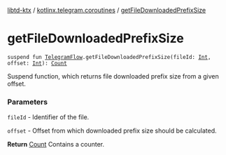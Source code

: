 [libtd-ktx](../index.md) / [kotlinx.telegram.coroutines](index.md) / [getFileDownloadedPrefixSize](./get-file-downloaded-prefix-size.md)

# getFileDownloadedPrefixSize

`suspend fun `[`TelegramFlow`](../kotlinx.telegram.core/-telegram-flow/index.md)`.getFileDownloadedPrefixSize(fileId: `[`Int`](https://kotlinlang.org/api/latest/jvm/stdlib/kotlin/-int/index.html)`, offset: `[`Int`](https://kotlinlang.org/api/latest/jvm/stdlib/kotlin/-int/index.html)`): `[`Count`](https://tdlibx.github.io/td/docs/org/drinkless/td/libcore/telegram/TdApi.Count.html)

Suspend function, which returns file downloaded prefix size from a given offset.

### Parameters

`fileId` - Identifier of the file.

`offset` - Offset from which downloaded prefix size should be calculated.

**Return**
[Count](https://tdlibx.github.io/td/docs/org/drinkless/td/libcore/telegram/TdApi.Count.html) Contains a counter.

